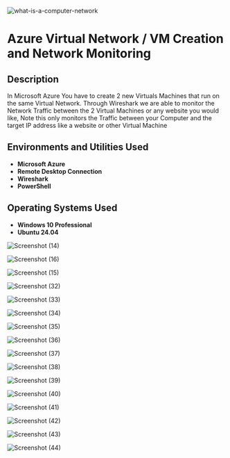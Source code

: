 ![what-is-a-computer-network](https://github.com/user-attachments/assets/d7f130f8-0204-4b0a-afd7-9b599cbf88ff)


<h1>Azure Virtual Network / VM Creation and Network Monitoring</h1>


<h2>Description</h2>
In Microsoft Azure You have to create 2 new Virtuals Machines that run on the same Virtual Network. Through Wireshark we are able to monitor the Network Traffic between the 2 Virtual Machines or any website you would like, Note this only monitors the Traffic between your Computer and the target IP address like a website or other Virtual Machine 
<br />


<h2>Environments and Utilities Used</h2>

- <b>Microsoft Azure</b>
- <b>Remote Desktop Connection</b> 
- <b>Wireshark</b>
- <b>PowerShell</b>

<h2>Operating Systems Used </h2>

- <b>Windows 10 Professional</b>
- <b>Ubuntu 24.04</b>


![Screenshot (14)](https://github.com/user-attachments/assets/64fc4a85-b446-443a-adc2-cebd4ad2c408)

![Screenshot (16)](https://github.com/user-attachments/assets/43f70539-1f0f-4fdf-8282-09188f2f00da)

![Screenshot (15)](https://github.com/user-attachments/assets/a61aae6a-806d-4787-bd0c-da32b8f89394)




![Screenshot (32)](https://github.com/user-attachments/assets/246d8973-7429-4d39-aeb8-d39bc9bc526b)




![Screenshot (33)](https://github.com/user-attachments/assets/64485b6e-66f6-45db-abbc-66087fb3388f)

![Screenshot (34)](https://github.com/user-attachments/assets/55ca5a8c-65fa-423e-9fea-332d2ce7a3ce)

![Screenshot (35)](https://github.com/user-attachments/assets/3de820ae-d330-403b-8f68-5694ac21db6c)







![Screenshot (36)](https://github.com/user-attachments/assets/0b54a7dd-9cdb-4c15-9328-64d2c66d01a9)

![Screenshot (37)](https://github.com/user-attachments/assets/578f9562-0d4f-4e01-a791-835f7904e63d)

![Screenshot (38)](https://github.com/user-attachments/assets/16f612ee-b8c4-434e-8b82-e3bc772c82f6)

![Screenshot (39)](https://github.com/user-attachments/assets/78f63411-abf3-4862-86ba-2f12ba153856)

![Screenshot (40)](https://github.com/user-attachments/assets/bc58b358-1d8e-49fc-b98d-21dfa94c19dd)

![Screenshot (41)](https://github.com/user-attachments/assets/fb113d00-25f2-4473-bb4f-32b1d89cb325)

![Screenshot (42)](https://github.com/user-attachments/assets/0c07d3d9-fd11-4cc0-870b-4d79450b02cd)

![Screenshot (43)](https://github.com/user-attachments/assets/97bbbbb6-a433-4102-ba1d-0f48bcc34ca4)

![Screenshot (44)](https://github.com/user-attachments/assets/36fc46a6-b99a-4005-9ca2-6a0f056b198c)

